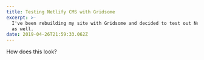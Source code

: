 ```yaml
---
title: Testing Netlify CMS with Gridsome
excerpt: >-
  I've been rebuilding my site with Gridsome and decided to test out Netlify CMS
  as well.
date: 2019-04-26T21:59:33.062Z
---
```

How does this look?
